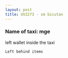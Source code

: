 ```yaml
---
layout: post
title: UVZ273 - sm bicutan
---
```


### Name of taxi: mge

left wallet inside the taxi

```Left behind items```
